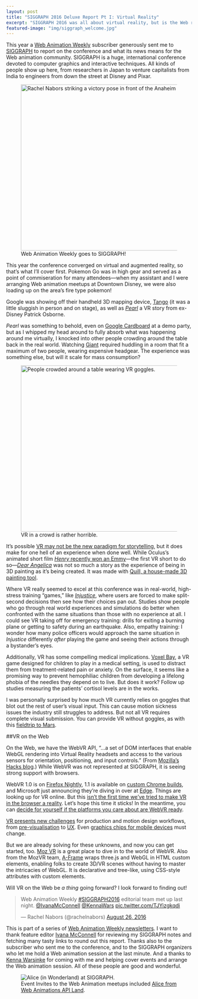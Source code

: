 ```yaml
---
layout: post
title: "SIGGRAPH 2016 Deluxe Report Pt I: Virtual Reality"
excerpt: "SIGGRAPH 2016 was all about virtual reality, but is the Web ready for VR? Maybe with WebVR..."
featured-image: "img/siggraph_welcome.jpg"
---
```


This year a [Web Animation Weekly](http://webanimationweekly.com/) subscriber generously sent me to [SIGGRAPH](http://s2016.siggraph.org/) to report on the conference and what its news means for the Web animation community. SIGGRAPH is a huge, international conference devoted to computer graphics and interactive techniques. All kinds of people show up here, from researchers in Japan to venture capitalists from India to engineers from down the street at Disney and Pixar.

<figure>
    <img src="img/siggraph_welcome.jpg" srcset="img/siggraph_welcome-2x.jpg 2x" height="450" width="600" alt="Rachel Nabors striking a victory pose in front of the Anaheim Convention Center.">
    <figcaption>
        Web Animation Weekly goes to SIGGRAPH!
    </figcaption>
</figure>

This year the conference converged on virtual and augmented reality, so that’s what I’ll cover first. Pokemon Go was in high gear and served as a point of commiseration for many attendees&mdash;when my assistant and I were arranging Web animation meetups at Downtown Disney, we were also loading up on the area’s fire type pokemon!

Google was showing off their handheld 3D mapping device, [Tango](https://www.youtube.com/watch?v=Tu5VpWJIbxo&amp;list=TLR3aE7uzJKj4yODA4MjAxNg) (it was a little sluggish in person and on stage), as well as _[Pearl](https://www.inverse.com/article/14427-google-s-vr-film-pearl-combines-disney-charm-and-cutting-edge-tech)_ a VR story from ex-Disney Patrick Osborne.

_Pearl_ was something to behold, even on [Google Cardboard](https://vr.google.com/cardboard/) at a demo party, but as I whipped my head around to fully absorb what was happening around me virtually, I knocked into other people crowding around the table back in the real world. Watching [Giant](http://giantofficial.com/) required huddling in a room that fit a maximum of two people, wearing expensive headgear. The experience was something else, but will it scale for mass consumption?

<figure>
    <img src="img/siggraph_crowd.jpg" srcset="img/siggraph_crowd-2x.jpg 2x" height="450" width="600" alt="People crowded around a table wearing VR goggles.">
    <figcaption>
        VR in a crowd is rather horrible.
    </figcaption>
</figure>

It’s possible [VR may not be the new paradigm for storytelling](https://www.techinasia.com/virtual-reality-storytelling), but it does make for one hell of an experience when done well. While Oculus’s animated short film [_Henry_ recently won an Emmy](https://www.wired.com/2016/09/oculus-henry-emmy/)&mdash;the first VR short to do so&mdash;_[Dear Angelica](https://www.youtube.com/watch?v=JbzbX9F6Lhs)_ was not so much a story as the experience of being in 3D painting as it’s being created. It was made with [Quill, a house-made 3D painting tool](http://www.wired.co.uk/article/oculus-quill-drawing-tool-virtual-reality).

Where VR really seemed to excel at this conference was in real-world, high-stress training “games,” like _[Injustice](https://vimeo.com/152674197)_, where users are forced to make split-second decisions then see how their choices pan out. Studies show people who go through real world experiences and simulations do better when confronted with the same situations than those with no experience at all. I could see VR taking off for emergency training: drills for exiting a burning plane or getting to safety during an earthquake. Also, empathy training: I wonder how many police officers would approach the same situation in _Injustice_ differently _after_ playing the game and seeing their actions through a bystander’s eyes.

Additionally, VR has some compelling medical implications. [Voxel Bay](https://accad.osu.edu/assets/files/Voxel%20BayAbstract_0504.pdf), a VR game designed for children to play in a medical setting, is used to distract them from treatment-related pain or anxiety. On the surface, it seems like a promising way to prevent hemophiliac children from developing a lifelong phobia of the needles they depend on to live. But does it work? Follow up studies measuring the patients’ cortisol levels are in the works.

I was personally surprised by how much VR currently relies on goggles that blot out the rest of user’s visual input. This can cause motion sickness issues the industry still struggles to address. But not all VR requires complete visual submission. You can provide VR without goggles, as with this [fieldtrip to Mars](http://motionographer.com/2016/07/12/vr-without-goggles-field-trip-to-mars-sends-a-souped-up-school-bus-to-space/).

##VR on the Web

On the Web, we have the WebVR API, “&hellip;a set of DOM interfaces that enable WebGL rendering into Virtual Reality headsets and access to the various sensors for orientation, positioning, and input controls.” (From [Mozilla’s Hacks blog](https://hacks.mozilla.org/2016/03/introducing-the-webvr-1-0-api-proposal/).) While WebVR was not represented at SIGGRAPH, it is seeing strong support with browsers.

WebVR 1.0 is on [Firefox Nightly](https://blog.mozvr.com/webvr-1-0-available-in-firefox-nightly/), 1.1 is available on [custom Chrome builds](https://webvr.info/get-chrome/), and Microsoft just announcing they’re diving in over at [Edge](https://blogs.windows.com/msedgedev/2016/09/09/webvr-in-development-edge/). Things are looking up for VR online. But this [isn’t the first time we’ve tried to make VR in the browser a reality](https://tonyparisi.wordpress.com/2016/08/13/third-times-the-charm/). Let’s hope this time it sticks! In the meantime, you can [decide for yourself if the platforms you care about are WebVR ready](https://iswebvrready.org/).

[VR presents new challenges](http://motionographer.com/2016/08/01/4-things-we-wished-wed-known-before-creating-a-vr-experience-in-unreal/) for production and motion design workflows, from [pre-visualisation](https://vimeo.com/141330081) to [UX](http://www.uxofvr.com/). Even [graphics chips for mobile devices](http://malideveloper.arm.com/downloads/Presentations/GDC%202016/Theatre/Inside_VR_on_Mobile.pdf) must change.

But we are already solving for these unknowns, and now you can get started, too. [Moz VR](https://mozvr.com) is a great place to dive in to the world of WebVR. Also from the MozVR team, [A-Frame](https://aframe.io/) wraps three.js and WebGL in HTML custom elements, enabling folks to create 3D/VR scenes without having to master the intricacies of WebGL. It is declarative and tree-like, using CSS-style attributes with custom elements.

Will VR on the Web be _a thing_ going forward? I look forward to finding out!

<blockquote class="twitter-tweet" data-lang="en"><p lang="en" dir="ltr">Web Animation Weekly <a href="https://twitter.com/hashtag/SIGGRAPH2016?src=hash">#SIGGRAPH2016</a> editorial team met up last night. <a href="https://twitter.com/IvanaMcConnell">@IvanaMcConnell</a> <a href="https://twitter.com/KennaWars">@KennaWars</a> <a href="https://t.co/TJYizgkqdi">pic.twitter.com/TJYizgkqdi</a></p>&mdash; Rachel Nabors (@rachelnabors) <a href="https://twitter.com/rachelnabors/status/769268906422702080">August 26, 2016</a></blockquote>
<script async src="//platform.twitter.com/widgets.js" charset="utf-8"></script>

<aside class="note">This is part of a series of <a href="http://webanimationweekly.com/">Web Animation Weekly newsletters</a>. I want to thank feature editor <a href="https://twitter.com/IvanaMcConnell">Ivana McConnell</a> for reviewing my SIGGRAPH notes and fetching many tasty links to round out this report. Thanks also to the subscriber who sent me to the conference, and to the SIGGRAPH organizers who let me hold a Web animation session at the last minute. And a thanks to <a href="https://twitter.com/kennawars">Kenna Warsinke</a> for coming with me and helping cover events and arrange the Web animation session. All of these people are good and wonderful.</aside>

<figure>
    <img src="img/siggraph_alice.jpg" alt="Alice (in Wonderland) at SIGGRAPH.">
    <figcaption>
        Event Invites to the Web Animation meetups included <a href="https://developer.mozilla.org/en-US/docs/Web/API/Web_Animations_API/Using_the_Web_Animations_API">Alice from Web Animations API Land</a>.
    </figcaption>
</figure>